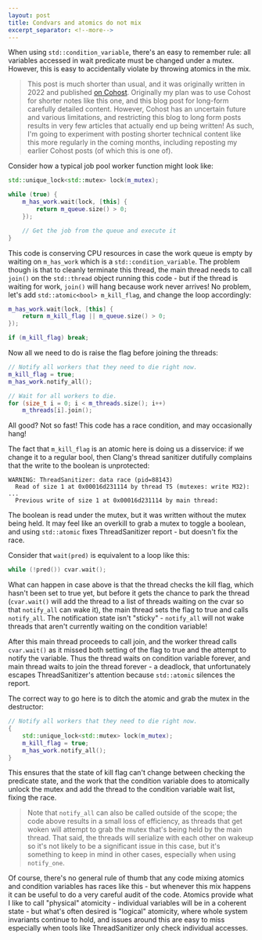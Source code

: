 ```yaml
---
layout: post
title: Condvars and atomics do not mix
excerpt_separator: <!--more-->
---
```


When using `std::condition_variable`, there's an easy to remember rule: all variables accessed in wait predicate must be changed under a mutex.
However, this is easy to accidentally violate by throwing atomics in the mix.

<!--mode-->

> This post is much shorter than usual, and it was originally written in 2022 and published [on Cohost](https://cohost.org/zeux/post/520125-condition-variables). Originally my plan was to use Cohost for shorter notes like this one, and this blog post for long-form carefully detailed content. However, Cohost has an uncertain future and various limitations, and restricting this blog to long form posts results in very few articles that actually end up being written! As such, I'm going to experiment with posting shorter technical content like this more regularly in the coming months, including reposting my earlier Cohost posts (of which this is one of).

Consider how a typical job pool worker function might look like:

```c++
std::unique_lock<std::mutex> lock(m_mutex);

while (true) {
    m_has_work.wait(lock, [this] {
        return m_queue.size() > 0;
    });

    // Get the job from the queue and execute it
}
```

This code is conserving CPU resources in case the work queue is empty by waiting on `m_has_work` which is a `std::condition_variable`. The problem though is that to cleanly terminate this thread, the main thread needs to call `join()` on the `std::thread` object running this code - but if the thread is waiting for work, `join()` will hang because work never arrives! No problem, let's add `std::atomic<bool> m_kill_flag`, and change the loop accordingly:

```c++
m_has_work.wait(lock, [this] {
    return m_kill_flag || m_queue.size() > 0;
});

if (m_kill_flag) break;
```

Now all we need to do is raise the flag before joining the threads:

```c++
// Notify all workers that they need to die right now.
m_kill_flag = true;
m_has_work.notify_all();

// Wait for all workers to die.
for (size_t i = 0; i < m_threads.size(); i++)
    m_threads[i].join();
```

All good? Not so fast! This code has a race condition, and may occasionally hang!

The fact that `m_kill_flag` is an atomic here is doing us a disservice: if we change it to a regular bool, then Clang's thread sanitizer dutifully complains that the write to the boolean is unprotected:

```
WARNING: ThreadSanitizer: data race (pid=88143)
  Read of size 1 at 0x00016d231114 by thread T5 (mutexes: write M32):
...
  Previous write of size 1 at 0x00016d231114 by main thread:
```

The boolean is read under the mutex, but it was written without the mutex being held. It may feel like an overkill to grab a mutex to toggle a boolean, and using `std::atomic` fixes ThreadSanitizer report - but doesn't fix the race.

Consider that `wait(pred)` is equivalent to a loop like this:

```c++
while (!pred()) cvar.wait();
```

What can happen in case above is that the thread checks the kill flag, which hasn't been set to true yet, but before it gets the chance to park the thread (`cvar.wait()` will add the thread to a list of threads waiting on the cvar so that `notify_all` can wake it), the main thread sets the flag to true and calls `notify_all`. The notification state isn't "sticky" - `notify_all` will not wake threads that aren't currently waiting on the condition variable!

After this main thread proceeds to call join, and the worker thread calls `cvar.wait()` as it missed both setting of the flag to true and the attempt to notify the variable. Thus the thread waits on condition variable forever, and main thread waits to join the thread forever - a deadlock, that unfortunately escapes ThreadSanitizer's attention because `std::atomic` silences the report.

The correct way to go here is to ditch the atomic and grab the mutex in the destructor:

```c++
// Notify all workers that they need to die right now.
{
    std::unique_lock<std::mutex> lock(m_mutex);
    m_kill_flag = true;
    m_has_work.notify_all();
}
```

This ensures that the state of kill flag can't change between checking the predicate state, and the work that the condition variable does to atomically unlock the mutex and add the thread to the condition variable wait list, fixing the race.

> Note that `notify_all` can also be called outside of the scope; the code above results in a small loss of efficiency, as threads that get woken will attempt to grab the mutex that's being held by the main thread. That said, the threads will serialize with each other on wakeup so it's not likely to be a significant issue in this case, but it's something to keep in mind in other cases, especially when using `notify_one`.

Of course, there's no general rule of thumb that any code mixing atomics and condition variables has races like this - but whenever this mix happens it can be useful to do a very careful audit of the code. Atomics provide what I like to call "physical" atomicity - individual variables will be in a coherent state - but what's often desired is "logical" atomicity, where whole system invariants continue to hold, and issues around this are easy to miss especially when tools like ThreadSanitizer only check individual accesses.
